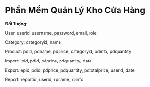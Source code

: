# Phần Mềm Quản Lý Kho Cửa Hàng

**Đối Tượng:**
  
User: userid, username, password, email, role
  
Category: categoryid, name
  
Product: pdid, pdname, pdprice, categoryid, pdinfo, pdquantity
  
Import: ipid, pdid, pdprice, pdquantity, date
  
Export: epid, pdid, pdprice, pdquantity, pdtotalprice, userid, date
  
Report: reportid, userid, rpname, rpinfo
